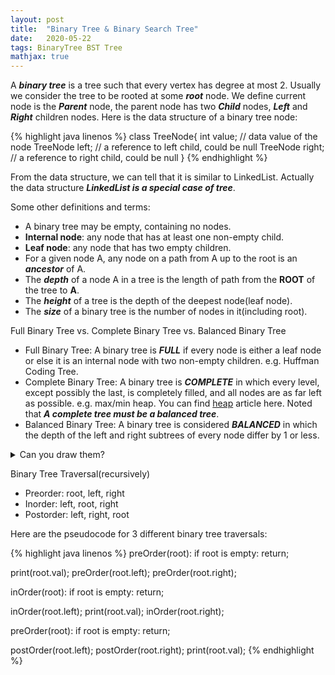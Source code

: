 ```yaml
---
layout: post
title:  "Binary Tree & Binary Search Tree"
date:   2020-05-22
tags: BinaryTree BST Tree
mathjax: true
---
```


A ***binary tree*** is a tree such that every vertex has degree at most 2. Usually we consider the tree to be rooted at some ***root*** node. We define current node is the ***Parent*** node, the parent node has two ***Child*** nodes, ***Left*** and ***Right*** children nodes. Here is the data structure of a binary tree node:

{% highlight java linenos %}
class TreeNode{
    int value;      // data value of the node
    TreeNode left;  // a reference to left child, could be null
    TreeNode right; // a reference to right child, could be null
}
{% endhighlight %}

From the data structure, we can tell that it is similar to LinkedList. Actually the data structure ***LinkedList is a special case of tree***.

Some other definitions and terms:
- A binary tree may be empty, containing no nodes.
- **Internal node**: any node that has at least one non-empty child.
- **Leaf node**: any node that has two empty children.
- For a given node A, any node on a path from A up to the root is an ***ancestor*** of A.
- The ***depth*** of a node A in a tree is the length of path from the **ROOT** of the tree to **A**.
- The ***height*** of a tree is the depth of the deepest node(leaf node).
- The ***size*** of a binary tree is the number of nodes in it(including root).

Full Binary Tree vs. Complete Binary Tree vs. Balanced Binary Tree
- Full Binary Tree: A binary tree is ***FULL*** if every node is either a leaf node or else it is an internal node with two non-empty children. e.g. Huffman Coding Tree.
- Complete Binary Tree: A binary tree is ***COMPLETE*** in which every level, except possibly the last, is completely filled, and all nodes are as far left as possible. e.g. max/min heap. You can find  [heap](/_posts/2020-05-16-Heap-Sort.md) article here. Noted that ***A complete tree must be a balanced tree***.
- Balanced Binary Tree: A binary tree is considered ***BALANCED*** in which the depth of the left and right subtrees of every node differ by 1 or less.

<details>
<summary>Can you draw them?</summary>
<p>
</p>
</details>

Binary Tree Traversal(recursively)
- Preorder: root, left, right
- Inorder: left, root, right
- Postorder: left, right, root

Here are the pseudocode for 3 different binary tree traversals:

{% highlight java linenos %}
preOrder(root):
  if root is empty: return;

  print(root.val);
  preOrder(root.left);
  preOrder(root.right);

inOrder(root):
  if root is empty: return;

  inOrder(root.left);
  print(root.val);
  inOrder(root.right);

preOrder(root):
  if root is empty: return;
  
  postOrder(root.left);
  postOrder(root.right);
  print(root.val);
{% endhighlight %}